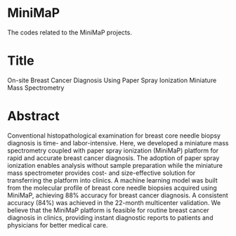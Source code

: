 # MiniMaP
The codes related to the MiniMaP projects.

# Title
On-site Breast Cancer Diagnosis Using Paper Spray Ionization Miniature Mass Spectrometry

# Abstract
Conventional histopathological examination for breast core needle biopsy diagnosis is time- and labor-intensive. Here, we developed a miniature mass spectrometry coupled with paper spray ionization (MiniMaP) platform for rapid and accurate breast cancer diagnosis. The adoption of paper spray ionization enables analysis without sample preparation while the miniature mass spectrometer provides cost- and size-effective solution for transferring the platform into clinics. A machine learning model was built from the molecular profile of breast core needle biopsies acquired using MiniMaP, achieving 88% accuracy for breast cancer diagnosis. A consistent accuracy (84%) was achieved in the 22-month multicenter validation. We believe that the MiniMaP platform is feasible for routine breast cancer diagnosis in clinics, providing instant diagnostic reports to patients and physicians for better medical care.
